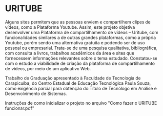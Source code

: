 # URITUBE

Alguns sites permitem que as pessoas enviem e compartilhem clipes de vídeos, como a Plataforma Youtube. Assim, este projeto objetiva desenvolver uma Plataforma de
compartilhamento de vídeos – Uritube, com funcionalidades similares a de outras grandes plataformas, como a própria Youtube, porém sendo uma alternativa gratuita e podendo ser de
uso pessoal ou empresarial. Trata-se de uma pesquisa qualitativa, bibliográfica, com consulta a livros, trabalhos acadêmicos da área e sites que fornecessem informações relevantes sobre o tema estudado. Constatou-se com o estudo a viabilidade de criação da plataforma de compartilhamento de vídeos, por meio de um aplicativo Web.

Trabalho de Graduação apresentado à Faculdade de Tecnologia de Carapicuíba, do Centro Estadual de Educação Tecnológica Paula Souza, como exigência parcial para obtenção do Título de Tecnólogo em Análise e Desenvolvimento de Sistemas.

Instruções de como inicializar o projeto no arquivo "Como fazer o URITUBE funcionar.pdf"
